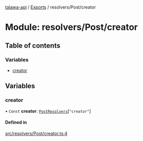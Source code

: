 [talawa-api](../README.md) / [Exports](../modules.md) / resolvers/Post/creator

# Module: resolvers/Post/creator

## Table of contents

### Variables

- [creator](resolvers_Post_creator.md#creator)

## Variables

### creator

• `Const` **creator**: [`PostResolvers`](types_generatedGraphQLTypes.md#postresolvers)[``"creator"``]

#### Defined in

[src/resolvers/Post/creator.ts:4](https://github.com/PalisadoesFoundation/talawa-api/blob/c199cfb/src/resolvers/Post/creator.ts#L4)
